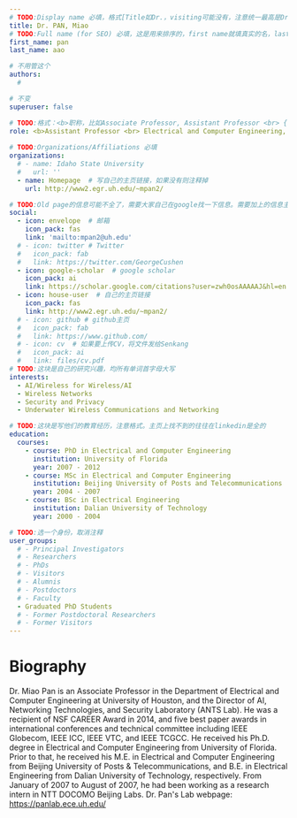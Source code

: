 ```yaml
---
# TODO:Display name 必填，格式[Title如Dr.，visiting可能没有，注意统一最高是Dr. 而不是Prof.] [全大写的Last name][, ][首字母大写的Last name]
title: Dr. PAN, Miao
# TODO:Full name (for SEO) 必填，这是用来排序的，first name就填真实的名，last_name一定按照excel填写
first_name: pan   
last_name: aao

# 不用管这个
authors:
  # 

# 不变
superuser: false

# TODO:格式：<b>职称，比如Associate Professor, Assistant Professor <br> {工作单位}, {工作国家:China、USA等}</b>
role: <b>Assistant Professor <br> Electrical and Computer Engineering, University of Houston, USA</b>
 
# TODO:Organizations/Affiliations 必填
organizations:
  # - name: Idaho State University 
  #   url: ''
  - name: Homepage  # 写自己的主页链接，如果没有则注释掉
    url: http://www2.egr.uh.edu/~mpan2/

# TODO:Old page的信息可能不全了，需要大家自己在google找一下信息。需要加上的信息主要包含email、google scholar、个人主页、linkedin
social:
  - icon: envelope  # 邮箱
    icon_pack: fas
    link: 'mailto:mpan2@uh.edu'
  # - icon: twitter # Twitter
  #   icon_pack: fab  
  #   link: https://twitter.com/GeorgeCushen
  - icon: google-scholar  # google scholar
    icon_pack: ai
    link: https://scholar.google.com/citations?user=zwh0osAAAAAJ&hl=en
  - icon: house-user  # 自己的主页链接
    icon_pack: fas
    link: http://www2.egr.uh.edu/~mpan2/
  # - icon: github # github主页
  #   icon_pack: fab   
  #   link: https://www.github.com/
  # - icon: cv  # 如果要上传CV，将文件发给Senkang
  #   icon_pack: ai
  #   link: files/cv.pdf
# TODO:这块是自己的研究兴趣，均所有单词首字母大写
interests:
  - AI/Wireless for Wireless/AI
  - Wireless Networks
  - Security and Privacy
  - Underwater Wireless Communications and Networking

# TODO:这块是写他们的教育经历，注意格式。主页上找不到的往往在linkedin是全的
education:
  courses:
    - course: PhD in Electrical and Computer Engineering
      institution: University of Florida
      year: 2007 - 2012
    - course: MSc in Electrical and Computer Engineering
      institution: Beijing University of Posts and Telecommunications
      year: 2004 - 2007
    - course: BSc in Electrical Engineering
      institution: Dalian University of Technology
      year: 2000 - 2004

# TODO:选一个身份，取消注释
user_groups:
  # - Principal Investigators
  # - Researchers
  # - PhDs
  # - Visitors
  # - Alumnis
  # - Postdoctors
  # - Faculty
  - Graduated PhD Students
  # - Former Postdoctoral Researchers
  # - Former Visitors
---
```

<!-- TODO:写自己的Biography -->
# Biography
<!-- 这部分不要写他们的PhD招生信息，直接复制他们主页的个人简介。实在没有，在excel备注一下{个人资料缺失}再提交给我 -->
<!-- <p style="text-align:justify">  -->
Dr. Miao Pan is an Associate Professor in the Department of Electrical and Computer Engineering at University of Houston, and the Director of AI, Networking Technologies, and Security Laboratory (ANTS Lab). He was a recipient of NSF CAREER Award in 2014, and five best paper awards in international conferences and technical committee including IEEE Globecom, IEEE ICC, IEEE VTC, and IEEE TCGCC. He received his Ph.D. degree in Electrical and Computer Engineering from University of Florida. Prior to that, he received his M.E. in Electrical and Computer Engineering from Beijing University of Posts & Telecommunications, and B.E. in Electrical Engineering from Dalian University of Technology, respectively. From January of 2007 to August of 2007, he had been working as a research intern in NTT DOCOMO Beijing Labs. Dr. Pan's Lab webpage: https://panlab.ece.uh.edu/